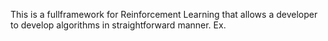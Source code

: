 This is a fullframework for Reinforcement Learning that allows a developer to develop algorithms in straightforward manner.
Ex.
